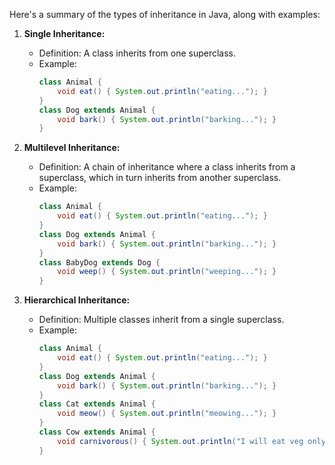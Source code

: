 Here's a summary of the types of inheritance in Java, along with examples:

1. **Single Inheritance:**
   - Definition: A class inherits from one superclass.
   - Example:
     ```java
     class Animal {
         void eat() { System.out.println("eating..."); }
     }
     class Dog extends Animal {
         void bark() { System.out.println("barking..."); }
     }
     ```

2. **Multilevel Inheritance:**
   - Definition: A chain of inheritance where a class inherits from a superclass, which in turn inherits from another superclass.
   - Example:
     ```java
     class Animal {
         void eat() { System.out.println("eating..."); }
     }
     class Dog extends Animal {
         void bark() { System.out.println("barking..."); }
     }
     class BabyDog extends Dog {
         void weep() { System.out.println("weeping..."); }
     }
     ```

3. **Hierarchical Inheritance:**
   - Definition: Multiple classes inherit from a single superclass.
   - Example:
     ```java
     class Animal {
         void eat() { System.out.println("eating..."); }
     }
     class Dog extends Animal {
         void bark() { System.out.println("barking..."); }
     }
     class Cat extends Animal {
         void meow() { System.out.println("meowing..."); }
     }
     class Cow extends Animal {
         void carnivorous() { System.out.println("I will eat veg only"); }
     }
     ```

